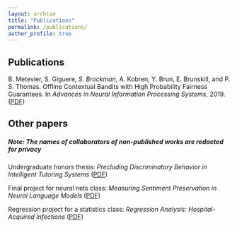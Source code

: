 ```yaml
---
layout: archive
title: "Publications"
permalink: /publications/
author_profile: true
---
```


## Publications
B. Metevier, S. Giguere, *S. Brockman*, A. Kobren, Y. Brun, E. Brunskill, and P. S. Thomas. Offline Contextual Bandits with High Probability Fairness Guarantees. In *Advances in Neural Information Processing Systems*, 2019. ([PDF](../files/neurips_paper.pdf))

## Other papers
##### Note: The names of collaborators of non-published works are redacted for privacy

Undergraduate honors thesis: *Precluding Discriminatory Behavior in Intelligent Tutoring Systems* ([PDF](../files/Honors_Thesis.pdf))

Final project for neural nets class: *Measuring Sentiment Preservation in Neural Language Models* ([PDF](../files/682finalproject.pdf))

Regression project for a statistics class: *Regression Analysis: Hospital-Acquired Infections* ([PDF](../files/stat525_final_report.pdf))
